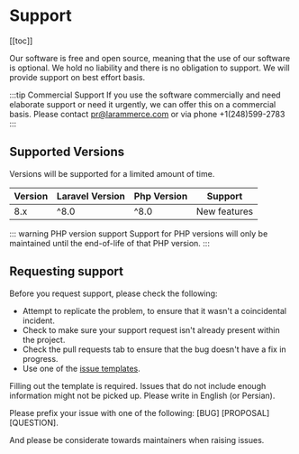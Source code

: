 # Support

[[toc]]

Our software is free and open source, meaning that the use of our software is optional. We hold no liability and there is no obligation to support. We will provide support on best effort basis. 

:::tip Commercial Support
If you use the software commercially and need elaborate support or need it urgently, we can offer this on a commercial basis. Please contact <pr@larammerce.com> or via phone +1(248)599-2783
:::

## Supported Versions

Versions will be supported for a limited amount of time.

| Version | Laravel Version | Php Version | Support |
|---- |----|----|----|
| 8.x | ^8.0 |  ^8.0 | New features |

::: warning PHP version support
Support for PHP versions will only be maintained until the end-of-life of that PHP version.
:::

## Requesting support
Before you request support, please check the following:
* Attempt to replicate the problem, to ensure that it wasn't a coincidental incident.
* Check to make sure your support request isn't already present within the project.
* Check the pull requests tab to ensure that the bug doesn't have a fix in progress.
* Use one of the [issue templates](https://github.com/larammerce/larammerce/tree/stable/.github/ISSUE_TEMPLATE).

Filling out the template is required. Issues that do not include enough information might not  be picked up. Please write in English (or Persian).

Please prefix your issue with one of the following: [BUG] [PROPOSAL] [QUESTION].

And please be considerate towards maintainers when raising issues.
